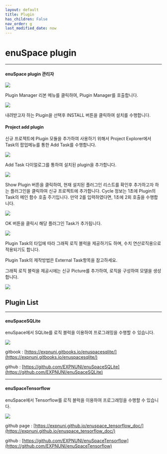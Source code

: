 ```yaml
---
layout: default
title: Plugin
has_children: False
nav_order: g
last_modified_date: now
---
```





# **enuSpace plugin**

---

#### enuSpace plugin 관리자

![](./assets/plugin/plugin_ribbon.png)

Plugin Manager 리본 메뉴를 클릭하여, Plugin Manager를 호출합니다.

![](./assets/plugin/plugin_manager.png)

내려받고자 하는 Plugin을 선택후 INSTALL 버튼을 클릭하여 설치를 수행합니다.

#### Project add plugin

신규 프로젝트에 Plugin 모듈을 추가하여 사용하기 위해서 Project Explorer에서 Task의 팝업메뉴를 통한 Add Task를 수행합니다.

![](./assets/plugin/popup_addtask.png)

Add Task 다이얼로그를 통하여 설치된 plugin을 추가합니다.

![](./assets/plugin/addtask.png)

Show Plugin 버튼을 클릭하여, 현재 설치된 플러그인 리스트를 확인후 추가하고자 하는 플러그인을 클릭하여 신규 프로젝트에 추가합니다. Cycle 정보는 1초에 Plugin의 Task의 메인 함수 호출 주기입니다. 만약 2를 입력하였다면, 1초에 2회 호출을 수행합니다.

![](./assets/plugin/addtask_plugin.png)

OK 버튼을 클릭시 해당 플러그인 Task가 추가됩니다.

![](./assets/plugin/load_plugin.png)

Plugin Task의 타입에 따라 그래픽 로직 블럭을 제공하기도 하며, 수치 연산로직용으로 적용되기도 합니다.

Plugin Task의 제작방법은 External Task항목을 참고하세요.

그래픽 로직 블럭을 제공시에는 신규 Picture를 추가하여, 로직을 구성하여 모델을 생성합니다.

![](./assets/plugin/plugin_sample.png)

## Plugin List

---

#### enuSpaceSQLite

enuSpace에서 SQLite를 로직 블럭을 이용하여 프로그래밍을 수행할 수 있습니다.

![](./assets/plugin/enuSpaceSqlite.png)

gitbook : [https://expnuni.gitbooks.io/enuspacesqlite/](https://expnuni.gitbooks.io/enuspacesqlite/)

github : [https://github.com/EXPNUNI/enuSpaceSQLite](https://github.com/EXPNUNI/enuSpaceSQLite)

---

#### enuSpaceTensorflow

enuSpace에서 Tensorflow를 로직 블럭을 이용하여 프로그래밍을 수행할 수 있습니다.

![](./assets/plugin/enuSpaceTensorflow.png)

github page : [https://expnuni.github.io/enuspace_tensorflow_doc/](https://expnuni.github.io/enuspace_tensorflow_doc/)

github : [https://github.com/EXPNUNI/enuSpaceTensorflow](https://github.com/EXPNUNI/enuSpaceTensorflow)

#### 



